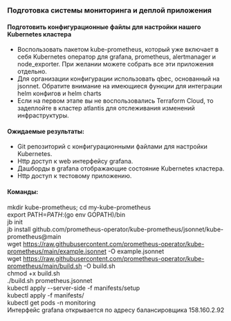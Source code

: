 ### Подготовка cистемы мониторинга и деплой приложения
#### Подготовить конфигурационные файлы для настройки нашего Kubernetes кластера
* Воспользовать пакетом kube-prometheus, который уже включает в себя Kubernetes оператор для grafana, prometheus, alertmanager и node_exporter. При желании можете собрать все эти приложения отдельно.
* Для организации конфигурации использовать qbec, основанный на jsonnet. Обратите внимание на имеющиеся функции для интеграции helm конфигов и helm charts
* Если на первом этапе вы не воспользовались Terraform Cloud, то задеплойте в кластер atlantis для отслеживания изменений инфраструктуры.

#### Ожидаемые результаты:
* Git репозиторий с конфигурационными файлами для настройки Kubernetes.
* Http доступ к web интерфейсу grafana.
* Дашборды в grafana отображающие состояние Kubernetes кластера.
* Http доступ к тестовому приложению.

#### Команды:
mkdir kube-prometheus; cd my-kube-prometheus
<br>export PATH=$PATH:$(go env GOPATH)/bin
<br>jb init
<br>jb install github.com/prometheus-operator/kube-prometheus/jsonnet/kube-prometheus@main
<br>wget https://raw.githubusercontent.com/prometheus-operator/kube-prometheus/main/example.jsonnet -O example.jsonnet
<br>wget https://raw.githubusercontent.com/prometheus-operator/kube-prometheus/main/build.sh -O build.sh
<br>chmod +x build.sh
<br>./build.sh prometheus.jsonnet
<br>kubectl apply --server-side -f manifests/setup
<br>kubectl apply -f manifests/
<br>kubectl get pods -n monitoring
<br>Интерфейс grafana открывается по адресу балансировщика 158.160.2.92
